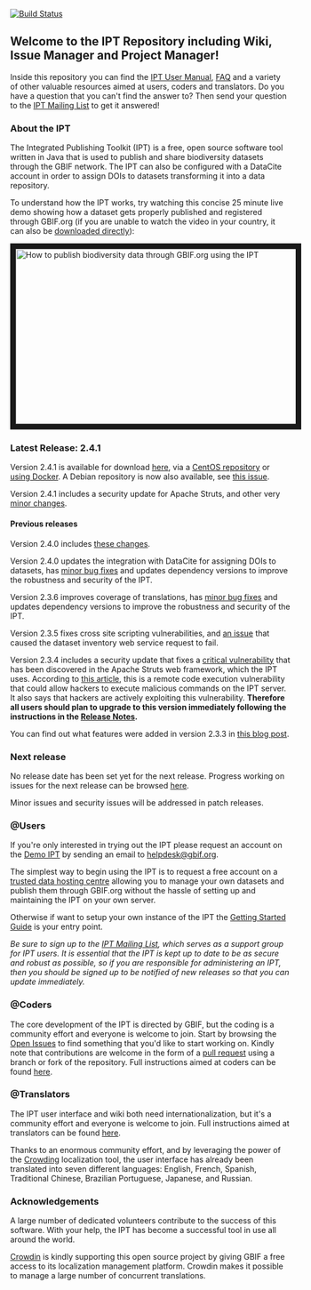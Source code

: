 [![Build Status](https://builds.gbif.org/job/ipt/badge/icon?style=flat-square)](https://builds.gbif.org/job/ipt/)

## Welcome to the IPT Repository including Wiki, Issue Manager and Project Manager!

Inside this repository you can find the [IPT User Manual](https://github.com/gbif/ipt/wiki/IPT2ManualNotes.wiki), [FAQ](https://github.com/gbif/ipt/wiki/FAQ.wiki) and a variety of other valuable resources aimed at users, coders and translators. Do you have a question that you can't find the answer to? Then send your question to the [IPT Mailing List](https://lists.gbif.org/mailman/listinfo/ipt) to get it answered!

### About the IPT

The Integrated Publishing Toolkit (IPT) is a free, open source software tool written in Java that is used to publish and share biodiversity datasets through the GBIF network. The IPT can also be configured with a DataCite account in order to assign DOIs to datasets transforming it into a data repository.

To understand how the IPT works, try watching this concise 25 minute live demo showing how a dataset gets properly published and registered through GBIF.org (if you are unable to watch the video in your country, it can also be [downloaded directly](http://videos.contentful.com/q553fnlofhvs/3iCjm4lxRSiCYE6Qq2A4GG/63b5690e48de42b0872ba4c25d629fe9/Introduction_to_publishing_using_the_GBIF_Integrated_Publishing_Toolkit__28IPT_29.mp4)):

<a href="https://www.youtube.com/embed/eDH9IoTrMVE?ecver=1" target="_blank"><img src="https://raw.githubusercontent.com/wiki/gbif/ipt/gbif-ipt-docs/screenshots/IPTDemoVideoIntroSlide.png" alt="How to publish biodiversity data through GBIF.org using the IPT" width="560" height="315" border="10" /></a>

### Latest Release: 2.4.1

Version 2.4.1 is available for download [here](https://repository.gbif.org/content/groups/gbif/org/gbif/ipt/2.4.1/ipt-2.4.1.war), via a [CentOS repository](./package/rpm/README.md) or [using Docker](https://hub.docker.com/r/gbif/ipt/).  A Debian repository is now also available, see [this issue](https://github.com/gbif/ipt/pull/1470).

Version 2.4.1 includes a security update for Apache Struts, and other very [minor changes](https://github.com/gbif/ipt/issues?q=is%3Aissue+milestone%3A2.4.1+is%3Aclosed).

#### Previous releases

Version 2.4.0 includes [these changes](https://github.com/gbif/ipt/issues?q=is%3Aissue+milestone%3A2.4.1+is%3Aclosed).

Version 2.4.0 updates the integration with DataCite for assigning DOIs to datasets, has [minor bug fixes](https://github.com/gbif/ipt/issues?q=is%3Aissue+milestone%3A2.4.0+is%3Aclosed) and updates dependency versions to improve the robustness and security of the IPT.

Version 2.3.6 improves coverage of translations, has [minor bug fixes](https://github.com/gbif/ipt/issues?q=is%3Aissue+milestone%3A2.3.6+is%3Aclosed) and updates dependency versions to improve the robustness and security of the IPT.

Version 2.3.5 fixes cross site scripting vulnerabilities, and [an issue](https://github.com/gbif/ipt/issues/1344) that caused the dataset inventory web service request to fail.

Version 2.3.4 includes a security update that fixes a [critical vulnerability](https://struts.apache.org/docs/s2-045.html) that has been discovered in the Apache Struts web framework, which the IPT uses. According to [this article](http://thehackernews.com/2017/03/apache-struts-framework.html), this is a remote code execution vulnerability that could allow hackers to execute malicious commands on the IPT server. It also says that hackers are actively exploiting this vulnerability. **Therefore all users should plan to upgrade to this version immediately following the instructions in the [Release Notes](https://github.com/gbif/ipt/wiki/IPTReleaseNotes233.wiki).**

You can find out what features were added in version 2.3.3 in [this blog post](https://gbif.blogspot.com/2017/01/ipt-v233-your-repository-for.html).

### Next release

No release date has been set yet for the next release.  Progress working on issues for the next release can be browsed [here](https://github.com/gbif/ipt/projects/2).

Minor issues and security issues will be addressed in patch releases.

### @Users

If you're only interested in trying out the IPT please request an account on the [Demo IPT](https://ipt.gbif.org) by sending an email to helpdesk@gbif.org.

The simplest way to begin using the IPT is to request a free account on a [trusted data hosting centre](https://github.com/gbif/ipt/wiki/dataHostingCentres) allowing you to manage your own datasets and publish them through GBIF.org without the hassle of setting up and maintaining the IPT on your own server.

Otherwise if want to setup your own instance of the IPT the [Getting Started Guide](https://github.com/gbif/ipt/wiki/IPT2ManualNotes.wiki#getting-started-guide) is your entry point.

_Be sure to sign up to the [IPT Mailing List](https://lists.gbif.org/mailman/listinfo/ipt/), which serves as a support group for IPT users. It is essential that the IPT is kept up to date to be as secure and robust as possible, so if you are responsible for administering an IPT, then you should be signed up to be notified of new releases so that you can update immediately._

### @Coders

The core development of the IPT is directed by GBIF, but the coding is a community effort and everyone is welcome to join. Start by browsing the [Open Issues](https://github.com/gbif/ipt/issues) to find something that you'd like to start working on. Kindly note that contributions are welcome in the form of a [pull request](https://help.github.com/articles/creating-a-pull-request/) using a branch or fork of the repository. Full instructions aimed at coders can be found [here](HowToContribute.wiki).

### @Translators

The IPT user interface and wiki both need internationalization, but it's a community effort and everyone is welcome to join. Full instructions aimed at translators can be found [here](https://github.com/gbif/ipt/wiki/HowToTranslate.wiki).

Thanks to an enormous community effort, and by leveraging the power of the [Crowding](https://crowdin.com/project/gbif-ipt) localization tool, the user interface has already been translated into seven different languages: English, French, Spanish, Traditional Chinese, Brazilian Portuguese, Japanese, and Russian.

### Acknowledgements

A large number of dedicated volunteers contribute to the success of this software. With your help, the IPT has become a successful tool in use all around the world.

[Crowdin](https://crowdin.com/) is kindly supporting this open source project by giving GBIF a free access to its localization management platform. Crowdin makes it possible to manage a large number of concurrent translations.
